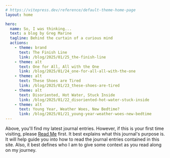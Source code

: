 ```yaml
---
# https://vitepress.dev/reference/default-theme-home-page
layout: home

hero:
  name: So, I was thinking...
  text: a blog by Greg Marine
  tagline: Behind the curtain of a curious mind
  actions:
    - theme: brand
      text: The Finish Line
      link: /blog/2025/01/25_the-finish-line
    - theme: alt
      text: One for All, All with the One
      link: /blog/2025/01/24_one-for-all-all-with-the-one
    - theme: alt
      text: These Shoes are Tired
      link: /blog/2025/01/23_these-shoes-are-tired
    - theme: alt
      text: Disoriented, Hot Water, Stuck Inside
      link: /blog/2025/01/22_disoriented-hot-water-stuck-inside
    - theme: alt
      text: Young Year, Weather Woes, New Bedtime?
      link: /blog/2025/01/21_young-year-weather-woes-new-bedtime
---
```


Above, you'll find my latest journal entries. However, if this is your first time visiting, please [Read Me](read-me) first. It best explains what this journal's purpose is. It will help guide you into how to read the journal entries contained in this site. Also, it best defines who I am to give some context as you read along on my journey.